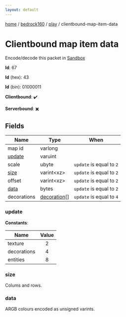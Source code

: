 ```yaml
---
layout: default
---
```


[home](/)  /  [bedrock160](/protocol/bedrock160)  /  [play](/protocol/bedrock160/play)  /  clientbound-map-item-data

# Clientbound map item data

Encode/decode this packet in [Sandbox](../../../sandbox/bedrock160#play.clientbound_map_item_data)

**Id**: 67

**Id** (hex): 43

**Id** (bin): 01000011

**Clientbound**: ✔️

**Serverbound**: ✖️

## Fields

Name | Type | When
---|---|:---:
map id | varlong | 
[update](#update) | varuint | 
scale | ubyte | <code>update</code> is equal to <code>2 |  | update</code> is equal to <code>4</code>
[size](#size) | varint&lt;xz&gt; | <code>update</code> is equal to <code>2</code>
offset | varint&lt;xz&gt; | <code>update</code> is equal to <code>2</code>
[data](#data) | bytes | <code>update</code> is equal to <code>2</code>
decorations | [decoration](/protocol/bedrock160/types/decoration)[] | <code>update</code> is equal to <code>4</code>

### update

**Constants**:

Name | Value
---|:---:
texture | 2
decorations | 4
entities | 8

### size

Colums and rows.

### data

ARGB colours encoded as unsigned varints.

